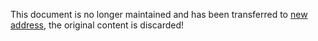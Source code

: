 <!--
 * @Descripttion:
 * @version:
 * @Author: Carl
 * @Date: 2020-08-05 18:45:06
 * @LastEditors: Carl
 * @LastEditTime: 2021-12-10 17:49:16
-->

This document is no longer maintained and has been transferred to [new address](https://coolkit-technologies.github.io/eWeLink-API/), the original content is discarded!

